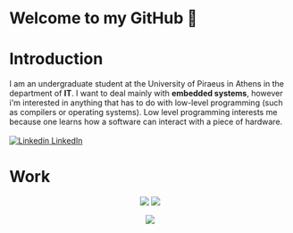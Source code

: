 # Welcome to my GitHub 👋
# Introduction
I am an undergraduate student at the University of Piraeus in Athens in the department of **IT**. I want to deal mainly with **embedded systems**, however i'm  interested in anything that has to do with low-level programming (such as compilers or operating systems). Low level programming interests me because one learns how a software can interact with a piece of hardware.<br><br>
[![Linkedin](https://i.stack.imgur.com/gVE0j.png) LinkedIn](https://www.linkedin.com/in/constantinos-argyriou-6b5719221/)

# Work
<p align="center">
  <img src ="https://github-readme-stats.vercel.app/api?username=0x41435345&show_icons=true&count_private=true&theme=dark&hide_border=true&hide=stars,contribs&bg_color=00000000">
  <img src ="https://github-readme-stats.vercel.app/api/top-langs/?username=0x41435345&layout=compact&hide_border=true&theme=dark&bg_color=00000000&langs_count=6&hide=jupyter%20notebook,tex,css,php">

</p>
<p align="center">
  <img src ="https://github-readme-streak-stats.herokuapp.com?user=0x41435345&theme=dark&hide_border=true&background=FFFFFF00">
</p>
